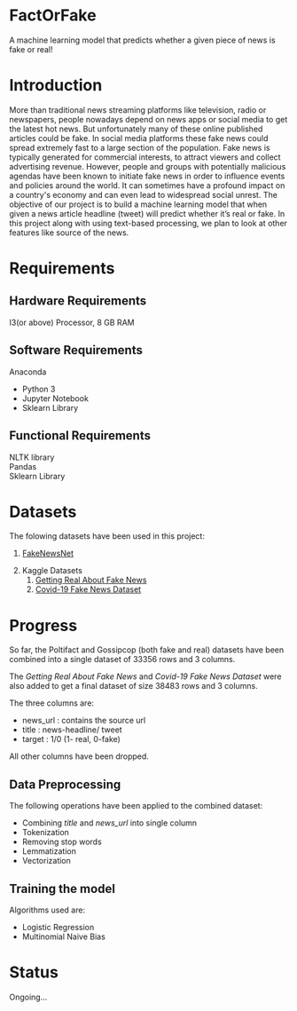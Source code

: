 # FactOrFake
A machine learning model that predicts whether a given piece of news is fake or real!


# Introduction
More than traditional news streaming platforms like television, radio or newspapers, people
nowadays depend on news apps or social media to get the latest hot news. But unfortunately
many of these online published articles could be fake. In social media platforms these fake
news could spread extremely fast to a large section of the population. Fake news is typically
generated for commercial interests, to attract viewers and collect advertising revenue. However,
people and groups with potentially malicious agendas have been known to initiate fake news in
order to influence events and policies around the world. It can sometimes have a profound
impact on a country's economy and can even lead to widespread social unrest. The objective of
our project is to build a machine learning model that when given a news article headline (tweet)
will predict whether it’s real or fake. In this project along with using text-based processing, we
plan to look at other features like source of the news.


# Requirements
## Hardware Requirements

I3(or above) Processor, 8 GB RAM

## Software Requirements

Anaconda
 * Python 3
 * Jupyter Notebook
 * Sklearn Library

## Functional Requirements

NLTK library  
Pandas    
Sklearn Library


# Datasets
The folowing datasets have been used in this project:
1. [FakeNewsNet](https://github.com/KaiDMML/FakeNewsNet)

[//]: # (PHEME Dataset for Rumour Detection - https://figshare.com/articles/dataset/PHEME_dataset_for_Rumour_Detection_and_Veracity_Classification/63920787)

2. Kaggle Datasets
    1. [Getting Real About Fake News](https://www.kaggle.com/mrisdal/fake-news)
    2. [Covid-19 Fake News Dataset](https://www.kaggle.com/arashnic/covid19-fake-news)

[//]: # (Fake and Real News Dataset - https://www.kaggle.com/clmentbisaillon/fake-and-real-news-dataset)

# Progress

So far, the Poltifact and Gossipcop (both fake and real) datasets have been combined into a single dataset of 33356 rows and 3 columns. 

The _Getting Real About Fake News_ and _Covid-19 Fake News Dataset_ were also added to get a final dataset of size 38483 rows and 3 columns.

The three columns are:  
* news_url : contains the source url
* title : news-headline/ tweet
* target : 1/0 (1- real, 0-fake)

All other columns have been dropped.  

## Data Preprocessing
The following operations have been applied to the combined dataset:
* Combining _title_ and *news_url* into single column
* Tokenization
* Removing stop words
* Lemmatization
* Vectorization

## Training the model
Algorithms used are:
* Logistic Regression
* Multinomial Naive Bias

# Status
Ongoing... 
